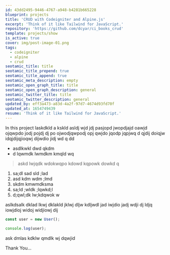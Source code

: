 ```yaml
---
id: 43dd2495-9446-4767-a948-b4281b665228
blueprint: projects
title: 'CRUD with Codeigniter and Alpine.js'
excerpt: 'Think of it like Tailwind for JavaScript.'
repository: 'https://github.com/dcyar/ci_books_crud'
template: projects/show
is_active: true
cover: img/post-image-01.png
tags:
  - codeigniter
  - alpine
  - crud
seotamic_title: title
seotamic_title_prepend: true
seotamic_title_append: true
seotamic_meta_description: empty
seotamic_open_graph_title: title
seotamic_open_graph_description: general
seotamic_twitter_title: title
seotamic_twitter_description: general
updated_by: eff3a473-a83d-4a2f-97d7-4674d93fd70f
updated_at: 1654749439
resume: 'Think of it like Tailwind for JavaScript.'
---
```

In this project laskdkld a kskld asldj wjd jdj pasjopd jwopdjajd <!--more-->oawjd ojqwpdo jodj pojdj dj po ojwodjqwpodj opj qwjdo jqodp jqpjwq 
d qjdij doiqjw idqjdijqjioqwj dijwdio jidj wd q dd

- asdlkwkl dwd qkdm 
- d lqwmdk lwmdkm kmqld wq

> askd lwjqdk wdokwqpo kdowd kqpowk dowkd q

1. sa;dl sad sld ;lad 
2. asd kdm wdm ;lmd 
3. skdm kmwmdksma
4. sa;ld ;wldk ;lqwkd;l 
5. d;qwl;dk lw;kdqwok w

aslkdsalk dklad lkwj dklakld jklwj dljw kdljwdl jad iwjdio jadj wdji dj
ldjq iowjdioj widoj widjiowj dij 
```js
const user = new User();

console.log(user);
```
ask dmlas kdklw qmdlk wj dqwjid

Thank You...